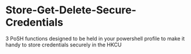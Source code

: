 # Store-Get-Delete-Secure-Credentials

3 PoSH functions designed to be held in your powershell profile to make it handy to store credentials securely in the HKCU
